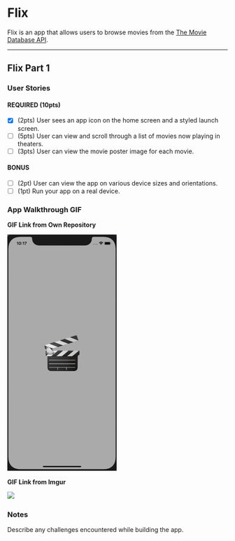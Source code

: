 # Flix

Flix is an app that allows users to browse movies from the [The Movie Database API](http://docs.themoviedb.apiary.io/#).

---

## Flix Part 1

### User Stories

#### REQUIRED (10pts)
- [x] (2pts) User sees an app icon on the home screen and a styled launch screen.
- [ ] (5pts) User can view and scroll through a list of movies now playing in theaters.
- [ ] (3pts) User can view the movie poster image for each movie.

#### BONUS
- [ ] (2pt) User can view the app on various device sizes and orientations.
- [ ] (1pt) Run your app on a real device.

### App Walkthrough GIF

**GIF Link from Own Repository**

<img src="https://github.com/jacdejulio/grader-hiring/blob/main/grader-task-ios.gif?raw=true" width=250><br>

**GIF Link from Imgur**

<img src="https://imgur.com/7D3a0Yn.gif" width=250><br>

### Notes
Describe any challenges encountered while building the app.
